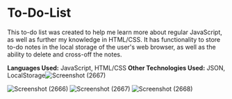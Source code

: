 # To-Do-List
This to-do list was created to help me learn more about regular JavaScript, as well as further my knowledge in HTML/CSS. It has functionality to store to-do notes in the local storage of the user's web browser, as well as the ability to delete and cross-off the notes.

**Languages Used:** JavaScript, HTML/CSS
**Other Technologies Used:** JSON, LocalStorage![Screenshot (2667)](https://user-images.githubusercontent.com/89956249/187103922-06e622ef-9bed-416a-8264-3fab3130f313.png)


![Screenshot (2666)](https://user-images.githubusercontent.com/89956249/187103955-72387930-1ac3-4e03-b82b-da840cc362b9.png)
![Screenshot (2667)](https://user-images.githubusercontent.com/89956249/187103957-0eeac4e7-3d78-4a7a-9c8e-fc5f5ba9b6bf.png)
![Screenshot (2668)](https://user-images.githubusercontent.com/89956249/187103958-c5c2b5ad-a881-4404-95c0-c6803164034c.png)
